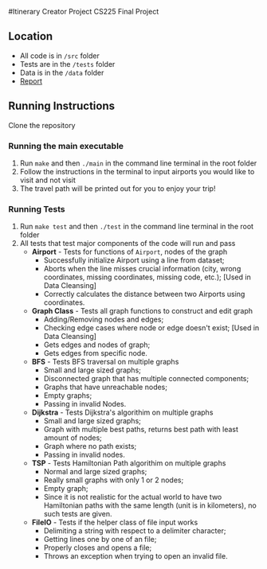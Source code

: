 #Itinerary Creator Project
CS225 Final Project

## Location

* All code is in `/src` folder
* Tests are in the `/tests` folder
* Data is in the `/data` folder
* [Report](./results.md)

## Running Instructions

Clone the repository

### Running the main executable

1. Run `make` and then `./main` in the command line terminal in the root folder
2. Follow the instructions in the terminal to input airports you would like to visit and not visit
3. The travel path will be printed out for you to enjoy your trip!


### Running Tests

1. Run `make test` and then `./test` in the command line terminal in the root folder
2. All tests that test major components of the code will run and pass
    - **Airport** - Tests for functions of `Airport`, nodes of the graph
        - Successfully initialize Airport using a line from dataset;
        - Aborts when the line misses crucial information (city, wrong coordinates, missing coordinates, missing code, etc.); [Used in Data Cleansing]
        - Correctly calculates the distance between two Airports using coordinates.
    - **Graph Class** - Tests all graph functions to construct and edit graph
        - Adding/Removing nodes and edges;
        - Checking edge cases where node or edge doesn't exist; [Used in Data Cleansing]
        - Gets edges and nodes of graph;
        - Gets edges from specific node.
    - **BFS** - Tests BFS traversal on multiple graphs
        - Small and large sized graphs;
        - Disconnected graph that has multiple connected components;
        - Graphs that have unreachable nodes;
        - Empty graphs;
        - Passing in invalid Nodes.
    - **Dijkstra** - Tests Dijkstra's algorithim on multiple graphs
        - Small and large sized graphs;
        - Graph with multiple best paths, returns best path with least amount of nodes;
        - Graph where no path exists;
        - Passing in invalid nodes.
    - **TSP** - Tests Hamiltonian Path algorithim on multiple graphs
        - Normal and large sized graphs;
        - Really small graphs with only 1 or 2 nodes;
        - Empty graph;
        - Since it is not realistic for the actual world to have two Hamiltonian paths with the same length (unit is in kilometers), no such tests are given.
    - **FileIO** - Tests if the helper class of file input works
        - Delimiting a string with respect to a delimiter character;
        - Getting lines one by one of an file;
        - Properly closes and opens a file;
        - Throws an exception when trying to open an invalid file.

